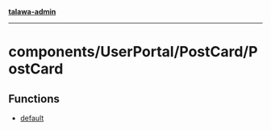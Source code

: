 [**talawa-admin**](../../../../README.md)

***

# components/UserPortal/PostCard/PostCard

## Functions

- [default](functions/default.md)
